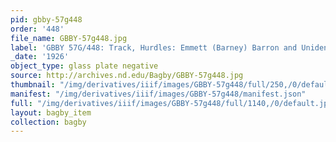 ```yaml
---
pid: gbby-57g448
order: '448'
file_name: GBBY-57g448.jpg
label: 'GBBY 57G/448: Track, Hurdles: Emmett (Barney) Barron and Unidentified - c1926'
_date: '1926'
object_type: glass plate negative
source: http://archives.nd.edu/Bagby/GBBY-57g448.jpg
thumbnail: "/img/derivatives/iiif/images/GBBY-57g448/full/250,/0/default.jpg"
manifest: "/img/derivatives/iiif/images/GBBY-57g448/manifest.json"
full: "/img/derivatives/iiif/images/GBBY-57g448/full/1140,/0/default.jpg"
layout: bagby_item
collection: bagby
---
```

